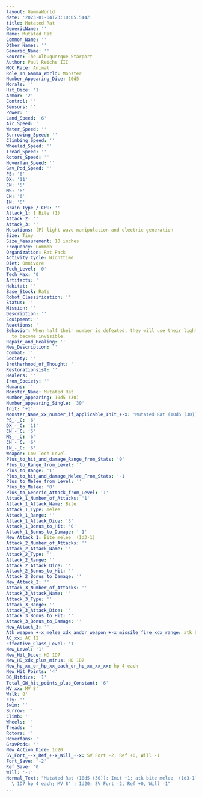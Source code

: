 ```yaml
---
layout: GammaWorld
date: '2023-01-04T23:10:05.544Z'
title: Mutated Rat
GenericName: ''
Name: Mutated Rat
Common_Name: ''
Other_Names: ''
Generic_Name: ''
Source: The Albuquerque Starport
Author: Paul Reiche III
MCC Race: Animal
Role_In_Gamma_World: Monster
Number_Appearing_Dice: 10d5
Morale: ''
Hit_Dice: '1'
Armor: '2'
Control: ''
Sensors: ''
Power: ''
Land_Speed: '6'
Air_Speed: ''
Water_Speed: ''
Burrowing_Speed: ''
Climbing_Speed: ''
Wheeled_Speed: ''
Tread_Speed: ''
Rotors_Speed: ''
Hoverfan_Speed: ''
Gav_Pod_Speed: ''
PS: '6'
DX: '11'
CN: '5'
MS: '6'
CH: '6'
IN: '6'
Brain Type / CPU: ''
Attack_1: 1 Bite (1)
Attack_2: ''
Attack_3: ''
Mutations: (P) light wave manipulation and electric generation
Size: Tiny
Size_Measurement: 10 inches
Frequency: Common
Organization: Rat Pack
Activity_Cycle: Nighttime
Diet: Omnivore
Tech_Level: '0'
Tech_Max: '0'
Artifacts: ''
Habitat: ''
Base_Stock: Rats
Robot_Classification: ''
Status: ''
Mission: ''
Description: ''
Equipment: ''
Reactions: ''
Behavior: When half their number is defeated, they will use their light wave manipulation
  to become invisible.
Repair_and_Healing: ''
New_Description: ''
Combat: ''
Society: ''
Brotherhood_of_Thought: ''
Restorationsist: ''
Healers: ''
Iron_Society: ''
Humans: ''
Monster_Name: Mutated Rat
Number_appearing: 10d5 (30)
Number_appearing_Single: '30'
Init: '+1'
Monster_Name_xx_number_if_applicable_Init_+-x: 'Mutated Rat (10d5 (30)): Init +1'
PS_-_C: '6'
DX_-_C: '11'
CN_-_C: '5'
MS_-_C: '6'
CH_-_C: '6'
IN_-_C: '6'
Weapon: Low Tech Level
Plus_to_hit_and_damage_Range_from_Stats: '0'
Plus_to_Range_from_Level: ''
Plus_to_Range: '1'
Plus_to_hit_and_damage_Melee_From_Stats: '-1'
Plus_to_Melee_from_Level: ''
Plus_to_Melee: '0'
Plus_to_Generic_Attack_from_Level: '1'
Attack_1_Number_of_Attacks: '1'
Attack_1_Attack_Name: Bite
Attack_1_Type: melee
Attack_1_Range: ''
Attack_1_Attack_Dice: '3'
Attack_1_Bonus_to_Hit: '0'
Attack_1_Bonus_to_Damage: '-1'
New_Attack_1: Bite melee  (1d3-1)
Attack_2_Number_of_Attacks: ''
Attack_2_Attack_Name: ''
Attack_2_Type: ''
Attack_2_Range: ''
Attack_2_Attack_Dice: ''
Attack_2_Bonus_to_Hit: ''
Attack_2_Bonus_to_Damage: ''
New_Attack_2: ''
Attack_3_Number_of_Attacks: ''
Attack_3_Attack_Name: ''
Attack_3_Type: ''
Attack_3_Range: ''
Attack_3_Attack_Dice: ''
Attack_3_Bonus_to_Hit: ''
Attack_3_Bonus_to_Damage: ''
New_Attack_3: ''
Atk_weapon_+-x_melee_xdx_andor_weapon_+-x_missile_fire_xdx_range: atk bite melee  (1d3-1)
AC_xx: AC 12
Effective_Class_Level: '1'
New_Level: '1'
New_Hit_Dice: HD 1D7
New_HD_xdx_plus_minus: HD 1D7
New_hp_xx_or_hp_xx_each_or_hp_xx_xx_xx: hp 4 each
New_Hit_Points: '4'
D6_Hitdice: '1'
Total_GW_hit_points_plus_Constant: '6'
MV_xx: MV 8'
Walk: 8'
Fly: ''
Swim: ''
Burrow: ''
Climb: ''
Wheels: ''
Treads: ''
Rotors: ''
Hoverfans: ''
GravPods: ''
New_Action_Dice: 1d20
SV_Fort_+-x_Ref_+-x_Will_+-x: SV Fort -2, Ref +0, Will -1
Fort_Save: '-2'
Ref_Save: '0'
Will: '-1'
Normal_Text: "Mutated Rat (10d5 (30)): Init +1; atk bite melee  (1d3-1); AC 12; HD\
  \ 1D7 hp 4 each; MV 8' ; 1d20; SV Fort -2, Ref +0, Will -1"
...
```

